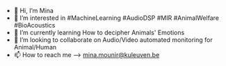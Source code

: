 - 👋 Hi, I’m Mina
- 👀 I’m interested in #MachineLearning #AudioDSP #MIR #AnimalWelfare #BioAcoustics
- 🌱 I’m currently learning How to decipher Animals' Emotions
- 💞️ I’m looking to collaborate on Audio/Video automated monitoring for Animal/Human
- 📫 How to reach me --> mina.mounir@kuleuven.be

<!---
ninonennino/ninonennino is a ✨ special ✨ repository because its `README.md` (this file) appears on your GitHub profile.
You can click the Preview link to take a look at your changes.
--->
